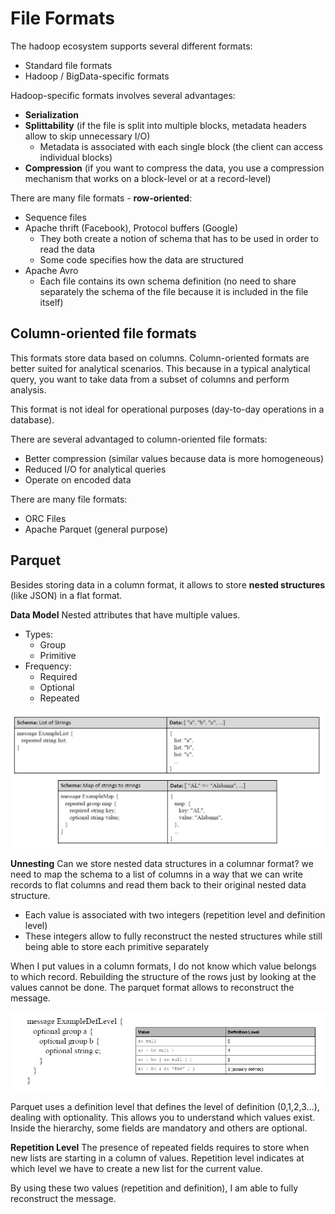 # File Formats

The hadoop ecosystem supports several different formats:
- Standard file formats
- Hadoop / BigData-specific formats

Hadoop-specific formats involves several advantages:
- **Serialization**
- **Splittability** (if the file is split into multiple blocks, metadata headers allow to skip unnecessary I/O)
    - Metadata is associated with each single block (the client can access individual blocks)
- **Compression** (if you want to compress the data, you use a compression mechanism that works on a block-level or at a record-level)

There are many file formats - **row-oriented**:
- Sequence files
- Apache thrift (Facebook), Protocol buffers (Google)
    - They both create a notion of schema that has to be used in order to read the data
    - Some code specifies how the data are structured
- Apache Avro 
    - Each file contains its own schema definition (no need to share separately the schema of the file because it is included in the file itself)

## Column-oriented file formats

This formats store data based on columns.
Column-oriented formats are better suited for analytical scenarios. This because in a typical analytical query, you want to take data from a subset of columns and perform analysis.

This format is not ideal for operational purposes (day-to-day operations in a database).

There are several advantaged to column-oriented file formats:
- Better compression (similar values because data is more homogeneous)
- Reduced I/O for analytical queries
- Operate on encoded data

There are many file formats:
- ORC Files
- Apache Parquet (general purpose)

## Parquet

Besides storing data in a column format, it allows to store **nested structures** (like JSON) in a flat format.

 **Data Model**
 Nested attributes that have multiple values.
 - Types:
    - Group
    - Primitive
- Frequency:
    - Required
    - Optional
    - Repeated

![](nested.jpg)

**Unnesting**
Can we store nested data structures in a columnar format?
we need to map the schema to a list of columns in a way that we can write records to flat columns and read them back to their original nested data structure.
- Each value is associated with two integers (repetition level and definition level)
- These integers allow to fully reconstruct the nested structures while still being able to store each primitive separately

When I put values in a column formats, I do not know which value belongs to which record. 
Rebuilding the structure of the rows just by looking at the values cannot be done.
The parquet format allows to reconstruct the message.

![](parquet.jpg)

Parquet uses a definition level that defines the level of definition (0,1,2,3...), dealing with optionality.
This allows you to understand which values exist.
Inside the hierarchy, some fields are mandatory and others are optional. 

**Repetition Level**
The presence of repeated fields requires to store when new lists are starting in a column of values.
Repetition level indicates at which level we have to create a new list for the current value. 

By using these two values (repetition and definition), I am able to fully reconstruct the message.






